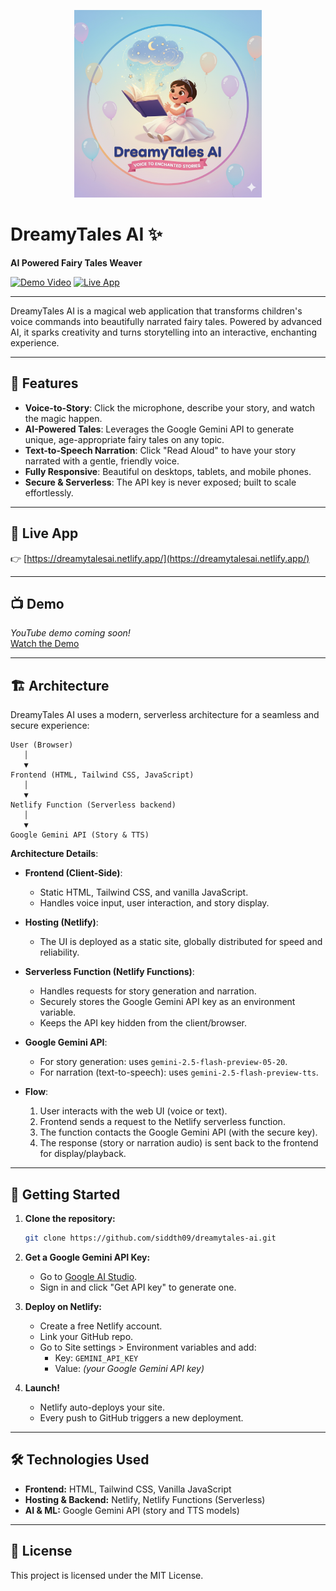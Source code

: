 <p align="center">
  <img src="assets/drmytls.png" alt="DreamyTales AI Logo" width="300"/>
</p>

# DreamyTales AI ✨

**AI Powered Fairy Tales Weaver**

[![Demo Video](https://img.shields.io/badge/YouTube-Demo-red?logo=youtube)](https://www.youtube.com/placeholder-demo-url)
[![Live App](https://img.shields.io/badge/Live%20App-Visit%20Now-brightgreen?logo=netlify)](https://dreamytalesai.netlify.app/)

---

DreamyTales AI is a magical web application that transforms children's voice commands into beautifully narrated fairy tales. Powered by advanced AI, it sparks creativity and turns storytelling into an interactive, enchanting experience.

---

## 🌟 Features

- **Voice-to-Story**: Click the microphone, describe your story, and watch the magic happen.
- **AI-Powered Tales**: Leverages the Google Gemini API to generate unique, age-appropriate fairy tales on any topic.
- **Text-to-Speech Narration**: Click "Read Aloud" to have your story narrated with a gentle, friendly voice.
- **Fully Responsive**: Beautiful on desktops, tablets, and mobile phones.
- **Secure & Serverless**: The API key is never exposed; built to scale effortlessly.

---

## 🔗 Live App

👉 [https://dreamytalesai.netlify.app/](https://dreamytalesai.netlify.app/)

---

## 📺 Demo

*YouTube demo coming soon!*  
[Watch the Demo](https://www.youtube.com/placeholder-demo-url)

---

## 🏗️ Architecture

DreamyTales AI uses a modern, serverless architecture for a seamless and secure experience:

```
User (Browser)
   │
   ▼
Frontend (HTML, Tailwind CSS, JavaScript)
   │
   ▼
Netlify Function (Serverless backend)
   │
   ▼
Google Gemini API (Story & TTS)
```

**Architecture Details**:

- **Frontend (Client-Side)**:  
  - Static HTML, Tailwind CSS, and vanilla JavaScript.
  - Handles voice input, user interaction, and story display.

- **Hosting (Netlify)**:  
  - The UI is deployed as a static site, globally distributed for speed and reliability.

- **Serverless Function (Netlify Functions)**:  
  - Handles requests for story generation and narration.
  - Securely stores the Google Gemini API key as an environment variable.
  - Keeps the API key hidden from the client/browser.

- **Google Gemini API**:  
  - For story generation: uses `gemini-2.5-flash-preview-05-20`.
  - For narration (text-to-speech): uses `gemini-2.5-flash-preview-tts`.

- **Flow**:
  1. User interacts with the web UI (voice or text).
  2. Frontend sends a request to the Netlify serverless function.
  3. The function contacts the Google Gemini API (with the secure key).
  4. The response (story or narration audio) is sent back to the frontend for display/playback.

---

## 🚀 Getting Started

1. **Clone the repository:**
   ```bash
   git clone https://github.com/siddth09/dreamytales-ai.git
   ```

2. **Get a Google Gemini API Key:**
   - Go to [Google AI Studio](https://aistudio.google.com/).
   - Sign in and click "Get API key" to generate one.

3. **Deploy on Netlify:**
   - Create a free Netlify account.
   - Link your GitHub repo.
   - Go to Site settings > Environment variables and add:
     - Key: `GEMINI_API_KEY`
     - Value: _(your Google Gemini API key)_

4. **Launch!**
   - Netlify auto-deploys your site.
   - Every push to GitHub triggers a new deployment.

---

## 🛠️ Technologies Used

- **Frontend:** HTML, Tailwind CSS, Vanilla JavaScript
- **Hosting & Backend:** Netlify, Netlify Functions (Serverless)
- **AI & ML:** Google Gemini API (story and TTS models)

---

## 📄 License

This project is licensed under the MIT License.
